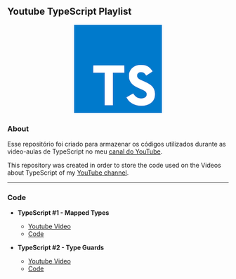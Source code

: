 ## Youtube TypeScript Playlist

<p align="center">
  <img src="typescript.png" />
</p>

### About

Esse repositório foi criado para armazenar os códigos utilizados durante as video-aulas de TypeScript no meu [canal do YouTube](https://www.youtube.com/channel/UCsxY6tVQED5YBALHpHLuXQw).

This repository was created in order to store the code used on the Videos about TypeScript of my [YouTube channel](https://www.youtube.com/channel/UCsxY6tVQED5YBALHpHLuXQw).

---

### Code

- **TypeScript #1 - Mapped Types**

  - [Youtube Video](https://www.youtube.com/watch?v=l2a7xc7t1ko)
  - [Code](/videos/1-mapped-types.md)

- **TypeScript #2 - Type Guards**
  - [Youtube Video](https://www.youtube.com/watch?v=QK_45Wf9tmI)
  - [Code](/videos/2-type-guards.md)
